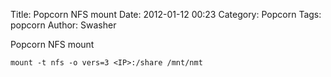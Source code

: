 Title: Popcorn NFS mount
Date: 2012-01-12 00:23
Category: Popcorn
Tags: popcorn
Author: Swasher

Popcorn NFS mount

    mount -t nfs -o vers=3 <IP>:/share /mnt/nmt


